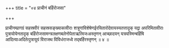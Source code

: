 +++
title = "०४ प्राचीनं बर्हिरोजसा"

+++

प्राचीनम्प्रागग्रं सहस्रवीरं सहस्रसङ्ख्याकावीराः शत्रूणांविशेषेणईरयितारोदेवायस्यतत्तादृक् यद्वा अपरिमितावीराः पुत्रायोयेनतादृक् बर्हिरोजसामन्त्रलक्षणबलेनोपेताऋत्विजःअस्तृणन् आच्छादयन् यत्रयस्मिन्बर्हिषि आदित्याःअदितेःपुत्रायूयं विराजथ विविधंराजध्वे तद्बर्हिरस्तृणन् ॥ ४ ॥